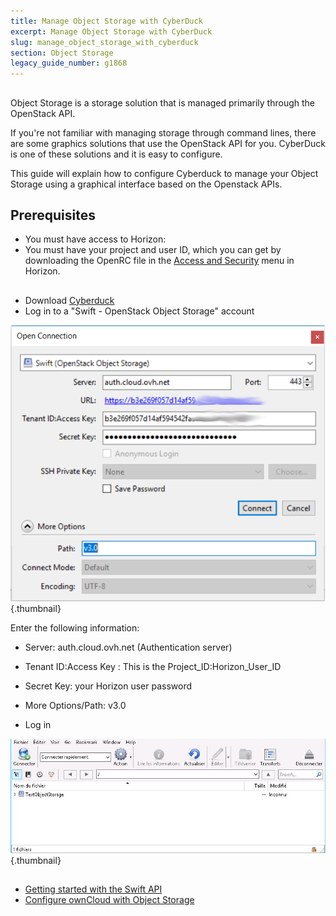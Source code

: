 ```yaml
---
title: Manage Object Storage with CyberDuck
excerpt: Manage Object Storage with CyberDuck
slug: manage_object_storage_with_cyberduck
section: Object Storage
legacy_guide_number: g1868
---
```



## 
Object Storage is a storage solution that is managed primarily through the OpenStack API.

If you're not familiar with managing storage through command lines, there are some graphics solutions that use the OpenStack API for you. CyberDuck is one of these solutions and it is easy to configure. 

This guide will explain how to configure Cyberduck to manage your Object Storage using a graphical interface based on the Openstack APIs.


## Prerequisites

- You must have access to Horizon: []({legacy}1773)
- You must have your project and user ID, which you can get by downloading the OpenRC file in the [Access and Security]({legacy}1774) menu in Horizon.




## 

- Download [Cyberduck](https://cyberduck.io/)
- Log in to a "Swift - OpenStack Object Storage" account



![](images/v3.0.png){.thumbnail}

Enter the following information:

- Server: auth.cloud.ovh.net (Authentication server)
- Tenant ID:Access Key : This is the Project_ID:Horizon_User_ID
- Secret Key: your Horizon user password
- More Options/Path: v3.0



- Log in



![](images/img_2756.jpg){.thumbnail}


## 

- [Getting started with the Swift API]({legacy}1916)
- [Configure ownCloud with Object Storage]({legacy}2000)




## 
 

